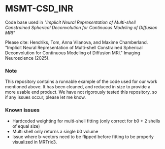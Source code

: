 # MSMT-CSD_INR
Code base used in *"Implicit Neural Representation of Multi-shell Constrained
Spherical Deconvolution for Continuous Modeling of Diffusion MRI"*

Please cite:
Hendriks, Tom, Anna Vilanova, and Maxime Chamberland. 
"Implicit Neural Representation of Multi-shell Constrained Spherical Deconvolution for Continuous Modeling of Diffusion MRI." 
Imaging Neuroscience (2025).

### Note  
This repository contains a runnable example of the code used for our work mentioned above.
It has been cleaned, and reduced in size to provide a more usable end product.
We have not rigorously tested this repository, so if any issues occur, please let me know.  

### Known issues
- Hardcoded weighting for multi-shell fitting (only correct for b0 + 2 shells of equal size)
- Multi shell only returns a single b0 volume
- Issue where b-vectors need to be flipped before fitting to be properly visualized in MRTrix3.
